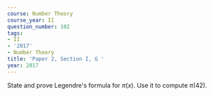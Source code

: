 ```yaml
---
course: Number Theory
course_year: II
question_number: 102
tags:
- II
- '2017'
- Number Theory
title: 'Paper 2, Section I, G '
year: 2017
---
```




State and prove Legendre's formula for $\pi(x)$. Use it to compute $\pi(42)$.